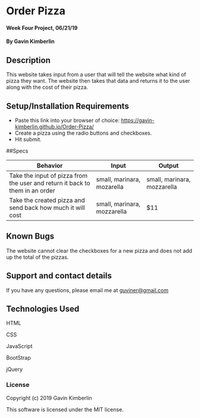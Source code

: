 # Order Pizza

#### Week Four Project, 06/21/19

#### By Gavin Kimberlin

## Description

This website takes input from a user that will tell the website what kind of pizza they want. The website then takes that data and returns it to the user along with the cost of their pizza.  

## Setup/Installation Requirements

* Paste this link into your browser of choice: https://gavin-kimberlin.github.io/Order-Pizza/
* Create a pizza using the radio buttons and checkboxes.
* Hit submit.

##Specs

| Behavior | Input | Output |
| --------- | ----- | ------ |
|Take the input of pizza from the user and return it back to them in an order | small, marinara, mozarella | small, marinara, mozzarella |
| Take the created pizza and send back how much it will cost | small, marinara, mozzarella | $11 |

## Known Bugs

The website cannot clear the checkboxes for a new pizza and does not add up the total of the pizzas.

## Support and contact details

If you have any questions, please email me at guviner@gmail.com

## Technologies Used

HTML

CSS

JavaScript

BootStrap

jQuery

### License

Copyright (c) 2019 Gavin Kimberlin

This software is licensed under the MIT license.
